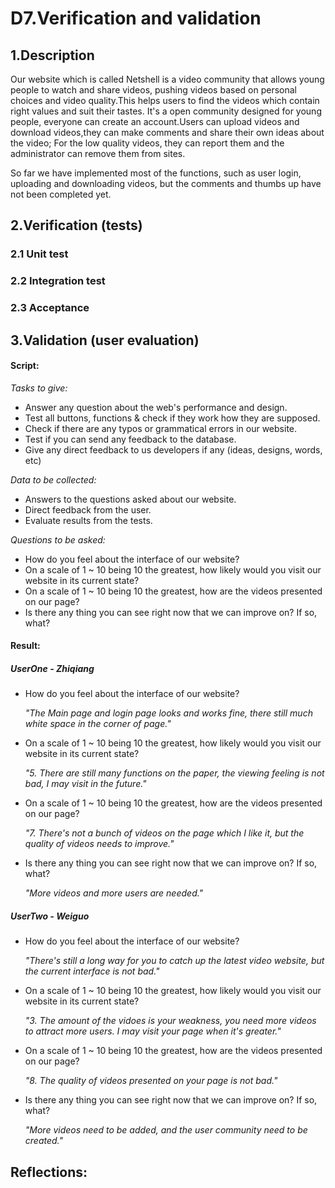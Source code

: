 # D7.Verification and validation
## 1.Description
Our website which is called Netshell is a video community that allows young people to watch and share videos, pushing videos based on personal choices and video quality.This helps users to find the videos which contain right values and suit their tastes. It's a open community designed for young people, everyone can create an account.Users can upload videos and download videos,they can make comments and share their own ideas about the video; For the low quality videos, they can report them and the administrator can remove them from sites. 

So far we have implemented most of the functions, such as user login, uploading and downloading videos, but the comments and thumbs up have not been completed yet. 
## 2.Verification (tests)
### 2.1 Unit test
### 2.2 Integration test
### 2.3 Acceptance
## 3.Validation (user evaluation)
#### Script:
*Tasks to give:*
- Answer any question about the web's performance and design.
- Test all buttons, functions & check if they work how they are supposed.
- Check if there are any typos or grammatical errors in our website.
- Test if you can send any feedback to the database.
- Give any direct feedback to us developers if any (ideas, designs, words, etc)

*Data to be collected:*
- Answers to the questions asked about our website.
- Direct feedback from the user.
- Evaluate results from the tests.

*Questions to be asked:*
- How do you feel about the interface of our website?
- On a scale of 1 ~ 10 being 10 the greatest, how likely would you visit our website in its current state?
- On a scale of 1 ~ 10 being 10 the greatest, how are the videos presented on our page?
- Is there any thing you can see right now that we can improve on? If so, what?


#### Result:

##### UserOne - Zhiqiang
- How do you feel about the interface of our website?

  *"The Main page and login page looks and works fine, there still much white space in the corner of page."*
- On a scale of 1 ~ 10 being 10 the greatest, how likely would you visit our website in its current state?

  *"5. There are still many functions on the paper, the viewing feeling is not bad, I may visit in the future."*
- On a scale of 1 ~ 10 being 10 the greatest, how are the videos presented on our page?

  *"7. There's not a bunch of videos on the page which I like it, but the quality of videos needs to improve."*
- Is there any thing you can see right now that we can improve on? If so, what?

  *"More videos and more users are needed."*
##### UserTwo - Weiguo
- How do you feel about the interface of our website?

  *"There's still a long way for you to catch up the latest video website, but the current interface is not bad."*
- On a scale of 1 ~ 10 being 10 the greatest, how likely would you visit our website in its current state?

  *"3. The amount of the vidoes is your weakness, you need more videos to attract more users. I may visit your page when it's greater."*
- On a scale of 1 ~ 10 being 10 the greatest, how are the videos presented on our page?

  *"8. The quality of videos presented on your page is not bad."*
- Is there any thing you can see right now that we can improve on? If so, what?
  
  *"More videos need to be added, and the user community need to be created."*

## Reflections:


